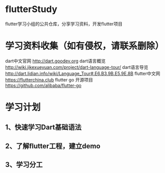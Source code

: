 # flutterStudy
flutter学习小组的公共仓库，分享学习资料，开发flutter项目

# 学习资料收集（如有侵权，请联系删除）
dart中文官网          http://dart.goodev.org
dart语言概览          http://wiki.jikexueyuan.com/project/dart-language-tour/
dart语言导览          http://dart.lidian.info/wiki/Language_Tour#.E6.B3.9B.E5.9E.8B
flutter中文网          https://flutterchina.club
flutter go 开源项目   https://github.com/alibaba/flutter-go

# 学习计划
## 1、快速学习Dart基础语法
## 2、了解flutter工程，建立demo
## 3、学习分工
